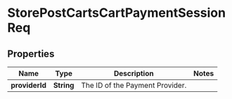 # StorePostCartsCartPaymentSessionReq

## Properties
Name | Type | Description | Notes
------------ | ------------- | ------------- | -------------
**providerId** | **String** | The ID of the Payment Provider. | 
